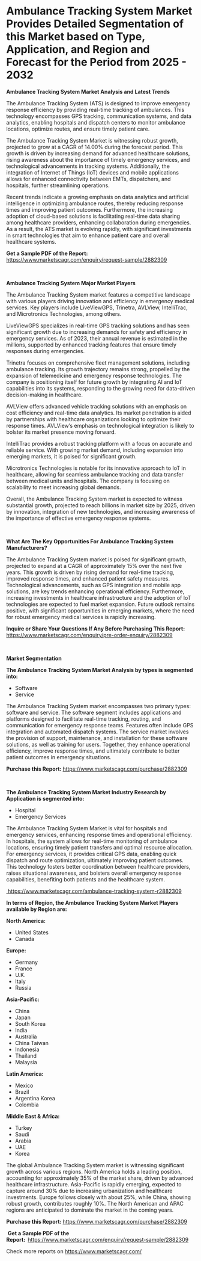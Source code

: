 <p><h1>Ambulance Tracking System Market Provides Detailed Segmentation of this Market based on Type, Application, and Region and Forecast for the Period from 2025 - 2032</h1></p><p><strong>Ambulance Tracking System Market Analysis and Latest Trends</strong></p>
<p><p>The Ambulance Tracking System (ATS) is designed to improve emergency response efficiency by providing real-time tracking of ambulances. This technology encompasses GPS tracking, communication systems, and data analytics, enabling hospitals and dispatch centers to monitor ambulance locations, optimize routes, and ensure timely patient care.</p><p>The Ambulance Tracking System Market is witnessing robust growth, projected to grow at a CAGR of 14.00% during the forecast period. This growth is driven by increasing demand for advanced healthcare solutions, rising awareness about the importance of timely emergency services, and technological advancements in tracking systems. Additionally, the integration of Internet of Things (IoT) devices and mobile applications allows for enhanced connectivity between EMTs, dispatchers, and hospitals, further streamlining operations.</p><p>Recent trends indicate a growing emphasis on data analytics and artificial intelligence in optimizing ambulance routes, thereby reducing response times and improving patient outcomes. Furthermore, the increasing adoption of cloud-based solutions is facilitating real-time data sharing among healthcare providers, enhancing collaboration during emergencies. As a result, the ATS market is evolving rapidly, with significant investments in smart technologies that aim to enhance patient care and overall healthcare systems.</p></p>
<p><strong>Get a Sample PDF of the Report:&nbsp;</strong> <a href="https://www.marketscagr.com/enquiry/request-sample/2882309?utm_campaign=3175&utm_medium=2&utm_source=Github&utm_content=ia&utm_term=13032025&utm_id=ambulance-tracking-system">https://www.marketscagr.com/enquiry/request-sample/2882309</a></p>
<p>&nbsp;</p>
<p><strong>Ambulance Tracking System Major Market Players</strong></p>
<p><p>The Ambulance Tracking System market features a competitive landscape with various players driving innovation and efficiency in emergency medical services. Key players include LiveViewGPS, Trinetra, AVLView, IntelliTrac, and Microtronics Technologies, among others.</p><p>LiveViewGPS specializes in real-time GPS tracking solutions and has seen significant growth due to increasing demands for safety and efficiency in emergency services. As of 2023, their annual revenue is estimated in the millions, supported by enhanced tracking features that ensure timely responses during emergencies.</p><p>Trinetra focuses on comprehensive fleet management solutions, including ambulance tracking. Its growth trajectory remains strong, propelled by the expansion of telemedicine and emergency response technologies. The company is positioning itself for future growth by integrating AI and IoT capabilities into its systems, responding to the growing need for data-driven decision-making in healthcare.</p><p>AVLView offers advanced vehicle tracking solutions with an emphasis on cost efficiency and real-time data analytics. Its market penetration is aided by partnerships with healthcare organizations looking to optimize their response times. AVLView’s emphasis on technological integration is likely to bolster its market presence moving forward.</p><p>IntelliTrac provides a robust tracking platform with a focus on accurate and reliable service. With growing market demand, including expansion into emerging markets, it is poised for significant growth. </p><p>Microtronics Technologies is notable for its innovative approach to IoT in healthcare, allowing for seamless ambulance tracking and data transfer between medical units and hospitals. The company is focusing on scalability to meet increasing global demands.</p><p>Overall, the Ambulance Tracking System market is expected to witness substantial growth, projected to reach billions in market size by 2025, driven by innovation, integration of new technologies, and increasing awareness of the importance of effective emergency response systems.</p></p>
<p>&nbsp;</p>
<p><strong>What Are The Key Opportunities For Ambulance Tracking System Manufacturers?</strong></p>
<p><p>The Ambulance Tracking System market is poised for significant growth, projected to expand at a CAGR of approximately 15% over the next five years. This growth is driven by rising demand for real-time tracking, improved response times, and enhanced patient safety measures. Technological advancements, such as GPS integration and mobile app solutions, are key trends enhancing operational efficiency. Furthermore, increasing investments in healthcare infrastructure and the adoption of IoT technologies are expected to fuel market expansion. Future outlook remains positive, with significant opportunities in emerging markets, where the need for robust emergency medical services is rapidly increasing.</p></p>
<p><strong>Inquire or Share Your Questions If Any Before Purchasing This Report:</strong> <a href="https://www.marketscagr.com/enquiry/pre-order-enquiry/2882309?utm_campaign=3175&utm_medium=2&utm_source=Github&utm_content=ia&utm_term=13032025&utm_id=ambulance-tracking-system">https://www.marketscagr.com/enquiry/pre-order-enquiry/2882309</a></p>
<p>&nbsp;</p>
<p><strong>Market Segmentation</strong></p>
<p><strong>The Ambulance Tracking System Market Analysis by types is segmented into:</strong></p>
<p><ul><li>Software</li><li>Service</li></ul></p>
<p><p>The Ambulance Tracking System market encompasses two primary types: software and service. The software segment includes applications and platforms designed to facilitate real-time tracking, routing, and communication for emergency response teams. Features often include GPS integration and automated dispatch systems. The service market involves the provision of support, maintenance, and installation for these software solutions, as well as training for users. Together, they enhance operational efficiency, improve response times, and ultimately contribute to better patient outcomes in emergency situations.</p></p>
<p><strong>Purchase this Report:&nbsp;</strong><a href="https://www.marketscagr.com/purchase/2882309?utm_campaign=3175&utm_medium=2&utm_source=Github&utm_content=ia&utm_term=13032025&utm_id=ambulance-tracking-system">https://www.marketscagr.com/purchase/2882309</a></p>
<p>&nbsp;</p>
<p><strong>The Ambulance Tracking System Market Industry Research by Application is segmented into:</strong></p>
<p><ul><li>Hospital</li><li>Emergency Services</li></ul></p>
<p><p>The Ambulance Tracking System Market is vital for hospitals and emergency services, enhancing response times and operational efficiency. In hospitals, the system allows for real-time monitoring of ambulance locations, ensuring timely patient transfers and optimal resource allocation. For emergency services, it provides critical GPS data, enabling quick dispatch and route optimization, ultimately improving patient outcomes. This technology fosters better coordination between healthcare providers, raises situational awareness, and bolsters overall emergency response capabilities, benefiting both patients and the healthcare system.</p></p>
<p><a href="https://www.marketscagr.com/ambulance-tracking-system-r2882309?utm_campaign=3175&utm_medium=2&utm_source=Github&utm_content=ia&utm_term=13032025&utm_id=ambulance-tracking-system">&nbsp;https://www.marketscagr.com/ambulance-tracking-system-r2882309</a></p>
<p><strong>In terms of Region, the Ambulance Tracking System Market Players available by Region are:</strong></p>
<p>
    <p> <strong> North America: </strong>
        <ul>
            <li>United States</li>
            <li>Canada</li>
        </ul>
        </p> 
    <p> <strong> Europe: </strong>
        <ul>
            <li>Germany</li>
            <li>France</li>
            <li>U.K.</li>
            <li>Italy</li>
            <li>Russia</li>
        </ul>
        </p> 
    <p> <strong> Asia-Pacific: </strong>
        <ul>
            <li>China</li>
            <li>Japan</li>
            <li>South Korea</li>
            <li>India</li>
            <li>Australia</li>
            <li>China Taiwan</li>
            <li>Indonesia</li>
            <li>Thailand</li>
            <li>Malaysia</li>
        </ul>
        </p> 
    <p> <strong> Latin America: </strong>
        <ul>
            <li>Mexico</li>
            <li>Brazil</li>
            <li>Argentina Korea</li>
            <li>Colombia</li>
        </ul>
        </p> 
    <p> <strong> Middle East & Africa: </strong>
        <ul>
            <li>Turkey</li>
            <li>Saudi</li>
            <li>Arabia</li>
            <li>UAE</li>
            <li>Korea</li>
        </ul>
    </p>
    </p>
<p><p>The global Ambulance Tracking System market is witnessing significant growth across various regions. North America holds a leading position, accounting for approximately 35% of the market share, driven by advanced healthcare infrastructure. Asia-Pacific is rapidly emerging, expected to capture around 30% due to increasing urbanization and healthcare investments. Europe follows closely with about 25%, while China, showing robust growth, contributes roughly 10%. The North American and APAC regions are anticipated to dominate the market in the coming years.</p></p>
<p><strong>Purchase this Report: </strong><a href="https://www.marketscagr.com/purchase/2882309?utm_campaign=3175&utm_medium=2&utm_source=Github&utm_content=ia&utm_term=13032025&utm_id=ambulance-tracking-system">https://www.marketscagr.com/purchase/2882309</a></p>
<p>&nbsp;<strong>Get a Sample PDF of the Report:&nbsp;&nbsp;</strong><a href="https://www.marketscagr.com/enquiry/request-sample/2882309?utm_campaign=3175&utm_medium=2&utm_source=Github&utm_content=ia&utm_term=13032025&utm_id=ambulance-tracking-system">https://www.marketscagr.com/enquiry/request-sample/2882309</a></p>
<p><strong></strong></p>
<p>Check more reports on <a href="https://www.marketscagr.com/?utm_campaign=3175&utm_medium=2&utm_source=Github&utm_content=ia&utm_term=13032025&utm_id=ambulance-tracking-system">https://www.marketscagr.com/</a></p>